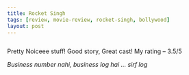 ```yaml
---
title: Rocket Singh
tags: [review, movie-review, rocket-singh, bollywood]
layout: post
---
```


<img src="https://upload.wikimedia.org/wikipedia/en/c/c3/Rocket_Singh_Salesman_of_the_Year.jpg" alt=""/>

Pretty Noiceee stuff! Good story, Great cast! My rating – 3.5/5

*Business number nahi, business log hai … sirf log*